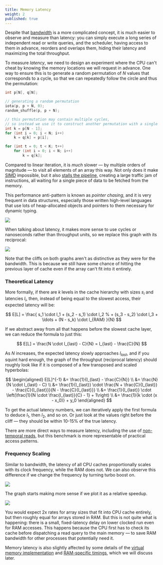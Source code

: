 ```yaml
---
title: Memory Latency
weight: 2
published: true
---
```


Despite that [bandwidth](../bandwidth) is a more complicated concept, it is much easier to observe and measure than latency: you can simply execute a long series of independent read or write queries, and the scheduler, having access to them in advance, reorders and overlaps them, hiding their latency and maximizing the total throughput.

To measure *latency*, we need to design an experiment where the CPU can't cheat by knowing the memory locations we will request in advance. One way to ensure this is to generate a random permutation of $N$ values that corresponds to a cycle, so that we can repeatedly follow the circle and thus the permutation:

```cpp
int p[N], q[N];

// generating a random permutation
iota(p, p + N, 0);
random_shuffle(p, p + N);

// this permutation may contain multiple cycles,
// so instead we use it to construct another permutation with a single cycle
int k = p[N - 1];
for (int i = 0; i < N; i++)
    k = q[k] = p[i];

for (int t = 0; t < K; t++)
    for (int i = 0; i < N; i++)
        k = q[k];
```

Compared to linear iteration, it is *much* slower — by multiple orders of magnitude — to visit all elements of an array this way. Not only does it make [SIMD](/hpc/simd) impossible, but it also [stalls the pipeline](/hpc/pipelining), creating a large traffic jam of instructions, all waiting for a single piece of data to be fetched from the memory.

This performance anti-pattern is known as *pointer chasing*, and it is very frequent in data structures, especially those written high-level languages that use lots of heap-allocated objects and pointers to them necessary for dynamic typing.

![](../img/latency-throughput.svg)

When talking about latency, it makes more sense to use cycles or nanoseconds rather than throughput units, so we replace this graph with its reciprocal:

![](../img/permutation-latency.svg)

Note that the cliffs on both graphs aren't as distinctive as they were for the bandwidth. This is because we still have some chance of hitting the previous layer of cache even if the array can't fit into it entirely.

### Theoretical Latency

More formally, if there are $k$ levels in the cache hierarchy with sizes $s_i$ and latencies $l_i$, then, instead of being equal to the slowest access, their expected latency will be:

$$
E[L] = \frac{
      s_1 \cdot l_1
    + (s_2 - s_1) \cdot l_2
%    + (s_3 - s_2) \cdot l_3
    + \ldots
    + (N - s_k) \cdot l_{RAM}
    }{N}
$$

If we abstract away from all that happens before the slowest cache layer, we can reduce the formula to just this:

$$
E[L] = \frac{N \cdot l_{last} - C}{N} = l_{last} - \frac{C}{N}
$$

As $N$ increases, the expected latency slowly approaches $l_{last}$, and if you squint hard enough, the graph of the throughput (reciprocal latency) should roughly look like if it is composed of a few transposed and scaled hyperbolas:

$$
\begin{aligned}
E[L]^{-1} &= \frac{1}{l_{last} - \frac{C}{N}}
\\        &= \frac{N}{N \cdot l_{last} - C}
\\        &= \frac{1}{l_{last}} \cdot \frac{N + \frac{C}{l_{last}} - \frac{C}{l_{last}}}{N - \frac{C}{l_{last}}}
\\        &= \frac{1}{l_{last}} \cdot \left(\frac{1}{N \cdot \frac{l_{last}}{C} - 1} + 1\right)
\\        &= \frac{1}{k \cdot (x - x_0)} + y_0
\end{aligned}
$$

To get the actual latency numbers, we can iteratively apply the first formula to deduce $l_1$, then $l_2$, and so on. Or just look at the values right before the cliff — they should be within 10-15% of the true latency.

There are more direct ways to measure latency, including the use of [non-temporal reads](../bandwidth), but this benchmark is more representable of practical access patterns.

<!--

E[L] \approx \frac{s_{k} \cdot l_{k} + (N - s_k) \cdot l_{k+1}}{N}
= l_{k+1} - \frac{s_k \cdot (l_{k+1} - l_k)}{N} 

-->

### Frequency Scaling

Similar to bandwidth, the latency of all CPU caches proportionally scales with its clock frequency, while the RAM does not. We can also observe this difference if we change the frequency by turning turbo boost on.

![](../img/permutation-boost.svg)

The graph starts making more sense if we plot it as a relative speedup.

![](../img/permutation-boost-speedup.svg)

You would expect 2x rates for array sizes that fit into CPU cache entirely, but then roughly equal for arrays stored in RAM. But this is not quite what is happening: there is a small, fixed-latency delay on lower clocked run even for RAM accesses. This happens because the CPU first has to check its cache before dispatching a read query to the main memory — to save RAM bandwidth for other processes that potentially need it.

Memory latency is also slightly affected by some details of the [virtual memory implementation](../paging) and [RAM-specific timings](../mlp), which we will discuss later.

